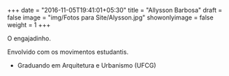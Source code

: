 +++
date = "2016-11-05T19:41:01+05:30"
title = "Allysson Barbosa"
draft = false
image = "img/Fotos para Site/Alysson.jpg"
showonlyimage = false
weight = 1
+++


<!--more-->
O engajadinho.

Envolvido com os movimentos estudantis.

* Graduando em Arquitetura e Urbanismo (UFCG)
